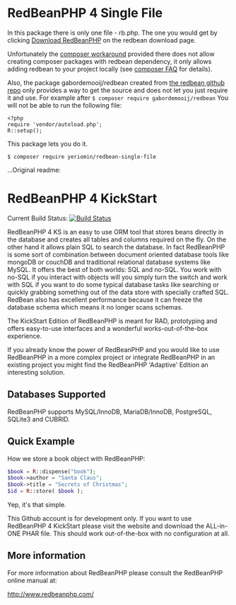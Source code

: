 RedBeanPHP 4 Single File
========================

In this package there is only one file - rb.php. The one you would get by clicking [Download RedBeanPHP](http://redbeanphp.com/downloadredbean.php) on the redbean download page.

Unfortunately the [composer workaround](https://github.com/necenzurat/redbeanphp-composer) provided there does not allow creating composer packages with redbean dependency, it only allows adding redbean to your project locally (see [composer FAQ](https://getcomposer.org/doc/faqs/why-can't-composer-load-repositories-recursively.md) for details).

Also, the package gabordemooij/redbean created from [the redbean github repo](https://github.com/gabordemooij/redbean) only provides a way to get the source and does not let you just require it and use. For example after `$ composer require gabordemooij/redbean` You will not be able to run the following file:

```
<?php
require 'vendor/autoload.php';
R::setup();
```

This package lets you do it.

`$ composer require yeriomin/redbean-single-file`



...Original readme:

RedBeanPHP 4 KickStart
======================

Current Build Status:
[![Build Status](https://secure.travis-ci.org/gabordemooij/RedBeanPHPKS.png)](http://travis-ci.org/gabordemooij/RedBeanPHPKS)

RedBeanPHP 4 KS is an easy to use ORM tool that stores beans directly in the
database and creates all tables and columns required on the fly.
On the other hand it allows plain SQL to search the database. In fact
RedBeanPHP is some sort of combination between document oriented database
tools like mongoDB or couchDB and traditional relational database systems
like MySQL. It offers the best of both worlds: SQL and no-SQL. You work
with no-SQL if you interact with objects will you simply turn the switch
and work with SQL if you want to do some typical database tasks like
searching or quickly grabbing something out of the data store with
specially crafted SQL. RedBean also has excellent performance because it
can freeze the database schema which means it no longer scans schemas.

The KickStart Edition of RedBeanPHP is meant for RAD, prototyping and
offers easy-to-use interfaces and a wonderful works-out-of-the-box
experience.

If you already know the power of RedBeanPHP and you would like to 
use RedBeanPHP in a more complex project or integrate RedBeanPHP in an
existing project you might find the RedBeanPHP 'Adaptive' Edition an
interesting solution.


Databases Supported
-------------------

RedBeanPHP supports MySQL/InnoDB, MariaDB/InnoDB, PostgreSQL, SQLite3 and CUBRID.

Quick Example
-------------

How we store a book object with RedBeanPHP:
```php
$book = R::dispense("book");
$book->author = "Santa Claus";
$book->title = "Secrets of Christmas";
$id = R::store( $book );
```

Yep, it's that simple.

This Github account is for development only.
If you want to use RedBeanPHP 4 KickStart please visit the website and
download the ALL-in-ONE PHAR file. This should work out-of-the-box
with no configuration at all.

More information
----------------

For more information about RedBeanPHP please consult
the RedBeanPHP online manual at:

http://www.redbeanphp.com/
